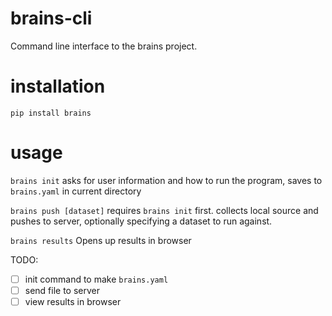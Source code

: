 brains-cli
==========

Command line interface to the brains project.


installation
============

```pip install brains```



usage
=====

```brains init```
asks for user information and how to run the program, saves to `brains.yaml` in current directory

```brains push [dataset]``` 
requires `brains init` first. collects local source and pushes to server, optionally specifying
a dataset to run against.

```brains results```
Opens up results in browser

TODO:

 - [ ] init command to make `brains.yaml`
 - [ ] send file to server
 - [ ] view results in browser
